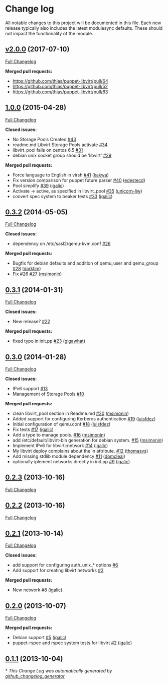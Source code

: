 # Change log

All notable changes to this project will be documented in this file.
Each new release typically also includes the latest modulesync defaults.
These should not impact the functionality of the module.

## [v2.0.0](https://github.com/thias/puppet-libvirt/tree/v2.0.0) (2017-07-10)
[Full Changelog](https://github.com/thias/puppet-libvirt/compare/1.0.0...v2.0.0)

**Merged pull requests:**

* https://github.com/thias/puppet-libvirt/pull/64
* https://github.com/thias/puppet-libvirt/pull/52
* https://github.com/thias/puppet-libvirt/pull/63

## [1.0.0](https://github.com/thias/puppet-libvirt/tree/1.0.0) (2015-04-28)
[Full Changelog](https://github.com/thias/puppet-libvirt/compare/0.3.2...1.0.0)

**Closed issues:**

- No Storage Pools Created [\#43](https://github.com/thias/puppet-libvirt/issues/43)
- readme.md  Libvirt Storage Pools activate [\#34](https://github.com/thias/puppet-libvirt/issues/34)
- libvirt\_pool fails on centos 6.5 [\#31](https://github.com/thias/puppet-libvirt/issues/31)
- debian unix socket group should be 'libvirt' [\#29](https://github.com/thias/puppet-libvirt/issues/29)

**Merged pull requests:**

- Force language to English in virsh [\#41](https://github.com/thias/puppet-libvirt/pull/41) ([kakwa](https://github.com/kakwa))
- Fix version comparison for puppet future parser [\#40](https://github.com/thias/puppet-libvirt/pull/40) ([edestecd](https://github.com/edestecd))
- Pool simplify [\#39](https://github.com/thias/puppet-libvirt/pull/39) ([igalic](https://github.com/igalic))
- Activate -\> active, as specified in libvirt\_pool [\#35](https://github.com/thias/puppet-libvirt/pull/35) ([unicorn-ljw](https://github.com/unicorn-ljw))
- convert spec system to beaker tests [\#33](https://github.com/thias/puppet-libvirt/pull/33) ([igalic](https://github.com/igalic))

## [0.3.2](https://github.com/thias/puppet-libvirt/tree/0.3.2) (2014-05-05)
[Full Changelog](https://github.com/thias/puppet-libvirt/compare/0.3.1...0.3.2)

**Closed issues:**

- dependency on /etc/sasl2/qemu-kvm.conf [\#26](https://github.com/thias/puppet-libvirt/issues/26)

**Merged pull requests:**

- Bugfix for debian defaults and addition of qemu\_user and qemu\_group [\#28](https://github.com/thias/puppet-libvirt/pull/28) ([darktim](https://github.com/darktim))
- Fix \#26 [\#27](https://github.com/thias/puppet-libvirt/pull/27) ([msimonin](https://github.com/msimonin))

## [0.3.1](https://github.com/thias/puppet-libvirt/tree/0.3.1) (2014-01-31)
[Full Changelog](https://github.com/thias/puppet-libvirt/compare/0.3.0...0.3.1)

**Closed issues:**

- New release? [\#22](https://github.com/thias/puppet-libvirt/issues/22)

**Merged pull requests:**

- fixed typo in init.pp [\#23](https://github.com/thias/puppet-libvirt/pull/23) ([gigawhat](https://github.com/gigawhat))

## [0.3.0](https://github.com/thias/puppet-libvirt/tree/0.3.0) (2014-01-28)
[Full Changelog](https://github.com/thias/puppet-libvirt/compare/0.2.3...0.3.0)

**Closed issues:**

- IPv6 support [\#13](https://github.com/thias/puppet-libvirt/issues/13)
- Management of Storage Pools [\#10](https://github.com/thias/puppet-libvirt/issues/10)

**Merged pull requests:**

- clean libvirt\_pool section in Readme.md [\#20](https://github.com/thias/puppet-libvirt/pull/20) ([msimonin](https://github.com/msimonin))
- Added support for configuring Kerberos authentication [\#19](https://github.com/thias/puppet-libvirt/pull/19) ([luisfdez](https://github.com/luisfdez))
- Initial configuration of qemu.conf [\#18](https://github.com/thias/puppet-libvirt/pull/18) ([luisfdez](https://github.com/luisfdez))
- Fix tests [\#17](https://github.com/thias/puppet-libvirt/pull/17) ([igalic](https://github.com/igalic))
- Add a type to manage pools. [\#16](https://github.com/thias/puppet-libvirt/pull/16) ([msimonin](https://github.com/msimonin))
- add /etc/default/libvirt-bin generation for debian system. [\#15](https://github.com/thias/puppet-libvirt/pull/15) ([msimonin](https://github.com/msimonin))
- Implement IPv6 for libvirt::network [\#14](https://github.com/thias/puppet-libvirt/pull/14) ([igalic](https://github.com/igalic))
- My libvirt deploy complains about the in attribute. [\#12](https://github.com/thias/puppet-libvirt/pull/12) ([thomasvs](https://github.com/thomasvs))
- Add missing stdlib module dependency [\#11](https://github.com/thias/puppet-libvirt/pull/11) ([domcleal](https://github.com/domcleal))
- optionally iplement networks directly in init.pp [\#9](https://github.com/thias/puppet-libvirt/pull/9) ([igalic](https://github.com/igalic))

## [0.2.3](https://github.com/thias/puppet-libvirt/tree/0.2.3) (2013-10-16)
[Full Changelog](https://github.com/thias/puppet-libvirt/compare/0.2.2...0.2.3)

## [0.2.2](https://github.com/thias/puppet-libvirt/tree/0.2.2) (2013-10-16)
[Full Changelog](https://github.com/thias/puppet-libvirt/compare/0.2.1...0.2.2)

## [0.2.1](https://github.com/thias/puppet-libvirt/tree/0.2.1) (2013-10-14)
[Full Changelog](https://github.com/thias/puppet-libvirt/compare/0.2.0...0.2.1)

**Closed issues:**

- add support for configuring auth\_unix\_\* options [\#6](https://github.com/thias/puppet-libvirt/issues/6)
- Add support for creating libvirt networks [\#3](https://github.com/thias/puppet-libvirt/issues/3)

**Merged pull requests:**

- New network [\#8](https://github.com/thias/puppet-libvirt/pull/8) ([igalic](https://github.com/igalic))

## [0.2.0](https://github.com/thias/puppet-libvirt/tree/0.2.0) (2013-10-07)
[Full Changelog](https://github.com/thias/puppet-libvirt/compare/0.1.1...0.2.0)

**Merged pull requests:**

- Debian support [\#5](https://github.com/thias/puppet-libvirt/pull/5) ([igalic](https://github.com/igalic))
- puppet-rspec and rspec system tests for libvirt [\#2](https://github.com/thias/puppet-libvirt/pull/2) ([igalic](https://github.com/igalic))

## [0.1.1](https://github.com/thias/puppet-libvirt/tree/0.1.1) (2013-10-04)


\* *This Change Log was automatically generated by [github_changelog_generator](https://github.com/skywinder/Github-Changelog-Generator)*
